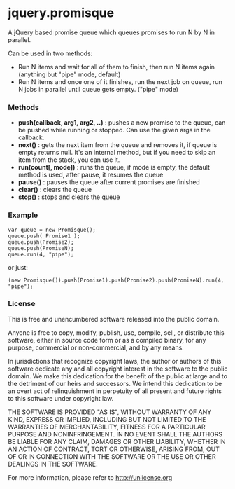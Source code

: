 # jquery.promisque

A jQuery based promise queue which queues promises to run N by N in parallel.

Can be used in two methods:

- Run N items and wait for all of them to finish, then run N items again
  (anything but "pipe" mode, default)
- Run N items and once one of it finishes, run the next job on queue, run N jobs in parallel until queue gets empty.
  ("pipe" mode)

### Methods

- **push(callback, arg1, arg2, ..)** : pushes a new promise to the queue, can be pushed while running or stopped. Can use the given args in the callback.
- **next()** : gets the next item from the queue and removes it, if queue is empty returns null. It's an internal method, but if you need to skip an item from the stack, you can use it.
- **run(count[, mode])** : runs the queue, if mode is empty, the default method is used, after pause, it resumes the queue
- **pause()** : pauses the queue after current promises are finished
- **clear()** : clears the queue
- **stop()** : stops and clears the queue

### Example

    var queue = new Promisque();
    queue.push( Promise1 );
    queue.push(Promise2);
    queue.push(PromiseN);
    queue.run(4, "pipe");

 or just:

    (new Promisque()).push(Promise1).push(Promise2).push(PromiseN).run(4, "pipe");
    
### License

This is free and unencumbered software released into the public domain.

Anyone is free to copy, modify, publish, use, compile, sell, or
distribute this software, either in source code form or as a compiled
binary, for any purpose, commercial or non-commercial, and by any
means.

In jurisdictions that recognize copyright laws, the author or authors
of this software dedicate any and all copyright interest in the
software to the public domain. We make this dedication for the benefit
of the public at large and to the detriment of our heirs and
successors. We intend this dedication to be an overt act of
relinquishment in perpetuity of all present and future rights to this
software under copyright law.

THE SOFTWARE IS PROVIDED "AS IS", WITHOUT WARRANTY OF ANY KIND,
EXPRESS OR IMPLIED, INCLUDING BUT NOT LIMITED TO THE WARRANTIES OF
MERCHANTABILITY, FITNESS FOR A PARTICULAR PURPOSE AND NONINFRINGEMENT.
IN NO EVENT SHALL THE AUTHORS BE LIABLE FOR ANY CLAIM, DAMAGES OR
OTHER LIABILITY, WHETHER IN AN ACTION OF CONTRACT, TORT OR OTHERWISE,
ARISING FROM, OUT OF OR IN CONNECTION WITH THE SOFTWARE OR THE USE OR
OTHER DEALINGS IN THE SOFTWARE.

For more information, please refer to <http://unlicense.org>
